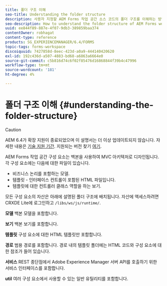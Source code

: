 ```yaml
---
title: 폴더 구조 이해
seo-title: Understanding the folder structure
description: 사용자 지정할 AEM Forms 작업 공간 소스 코드의 폴더 구조를 이해하는 방법입니다.
seo-description: How to understand the folder structure of AEM Forms workspace source code to customize.
uuid: ee844f89-887e-4f07-9db3-389859baa374
contentOwner: robhagat
content-type: reference
products: SG_EXPERIENCEMANAGER/6.4/FORMS
topic-tags: forms-workspace
discoiquuid: 7427858d-8eec-423d-a0a9-444140420620
exl-id: 192c436d-a507-4883-bd68-a6863a6664e0
source-git-commit: c5b816d74c6f02f85476d16868844f39b4c47996
workflow-type: tm+mt
source-wordcount: '181'
ht-degree: 4%

---
```


# 폴더 구조 이해 {#understanding-the-folder-structure}

>[!CAUTION]
>
>AEM 6.4가 확장 지원이 종료되었으며 이 설명서는 더 이상 업데이트되지 않습니다. 자세한 내용은 [기술 지원 기간](https://helpx.adobe.com/kr/support/programs/eol-matrix.html). 지원되는 버전 찾기 [여기](https://experienceleague.adobe.com/docs/).

AEM Forms 작업 공간 구성 요소는 백본을 사용하여 MVC 아키텍처로 디자인됩니다. 각 구성 요소에는 다음에 대한 파일이 있습니다.

* 비즈니스 논리를 포함하는 모델.
* 템플릿 - 인터페이스 컨트롤이 포함된 HTML 파일입니다.
* 템플릿에 대한 컨트롤러 클래스 역할을 하는 보기.

모든 구성 요소의 자산은 아래에 설명된 폴더 구조에 배치됩니다. 자산에 액세스하려면 CRXDE Lite에 로그인하고 `/libs/ws/js/runtime/`.

**모델** 백본 모델을 포함합니다.

**보기** 백본 보기를 포함합니다.

**템플릿** 구성 요소에 대한 HTML 템플릿만 포함합니다.

**경로** 범용 경로를 포함합니다. 경로 내의 템플릿 폴더에는 HTML 코드와 구성 요소에 대한 참조가 들어 있습니다.

**서비스** REST 종단점에서 Adobe Experience Manager 서버 API를 호출하기 위한 서비스 인터페이스를 포함합니다.

**util** 여러 구성 요소에서 사용할 수 있는 일반 유틸리티를 포함합니다.
